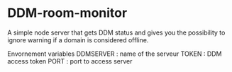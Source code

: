 # DDM-room-monitor
A simple node server that gets DDM status and gives you the possibility to ignore warning if a domain is considered offline.

Envornement variables
DDMSERVER : name of the serveur
TOKEN : DDM access token
PORT : port to access server
